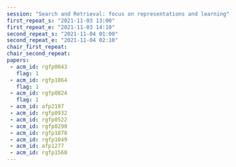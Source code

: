 ```yaml
---
session: "Search and Retrieval: focus on representations and learning"
first_repeat_s: "2021-11-03 13:00" 
first_repeat_e: "2021-11-03 14:10" 
second_repeat_s: "2021-11-04 01:00" 
second_repeat_e: "2021-11-04 02:10"
chair_first_repeat: 
chair_second_repeat:
papers:
 - acm_id: rgfp0043
   flag: 1
 - acm_id: rgfp1864
   flag: 1
 - acm_id: rgfp0824
   flag: 1
 - acm_id: afp2197
 - acm_id: rgfp0932
 - acm_id: rgfp0522
 - acm_id: rgfp0290
 - acm_id: rgfp1878
 - acm_id: rgfp1049
 - acm_id: afp1277
 - acm_id: rgfp1560
---
```

